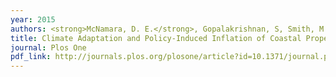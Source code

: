 ```yaml
---
year: 2015
authors: <strong>McNamara, D. E.</strong>, Gopalakrishnan, S, Smith, M. D., and Murray, A. B.
title: Climate Adaptation and Policy-Induced Inflation of Coastal Property Value.
journal: Plos One
pdf_link: http://journals.plos.org/plosone/article?id=10.1371/journal.pone.0121278
---
```

